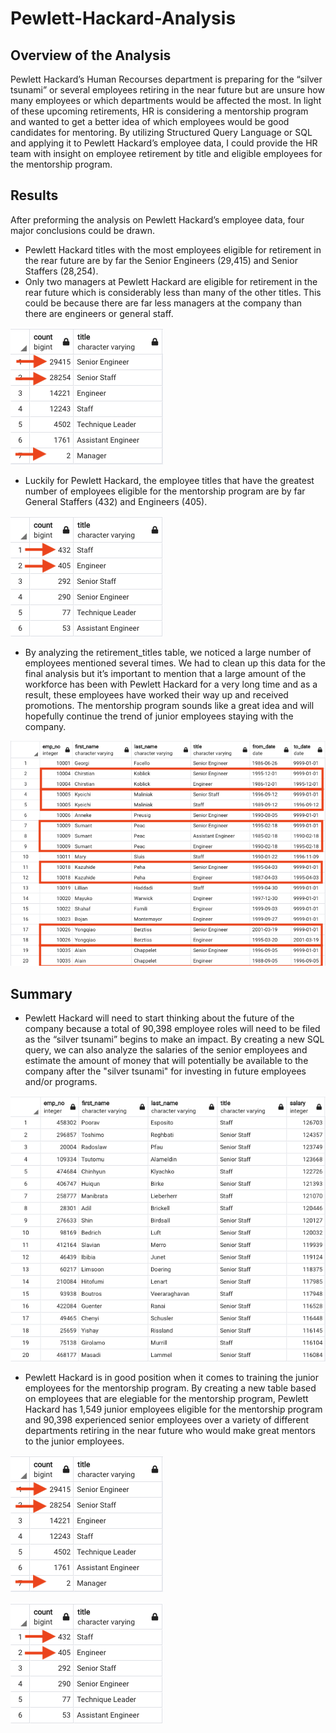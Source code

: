 # Pewlett-Hackard-Analysis
## Overview of the Analysis
Pewlett Hackard’s Human Recourses department is preparing for the “silver tsunami” or several employees retiring in the near future but are unsure how many employees or which departments would be affected the most. In light of these upcoming retirements, HR is considering a mentorship program and wanted to get a better idea of which employees would be good candidates for mentoring.  By utilizing Structured Query Language or SQL and applying it to Pewlett Hackard’s employee data, I could provide the HR team with insight on employee retirement by title and eligible employees for the mentorship program.

## Results
After preforming the analysis on Pewlett Hackard’s employee data, four major conclusions could be drawn.

- Pewlett Hackard titles with the most employees eligible for retirement in the rear future are by far the Senior Engineers (29,415) and Senior Staffers (28,254).
- Only two managers at Pewlett Hackard are eligible for retirement in the rear future which is considerably less than many of the other titles.  This could be because there are far less managers at the company than there are engineers or general staff.

![](retiring_titles.png)

- Luckily for Pewlett Hackard, the employee titles that have the greatest number of employees eligible for the mentorship program are by far General Staffers (432) and Engineers (405).

![](mentorship_elegible_count.png)

- By analyzing the retirement_titles table, we noticed a large number of employees mentioned several times.  We had to clean up this data for the final analysis but it’s important to mention that a large amount of the workforce has been with Pewlett Hackard for a very long time and as a result, these employees have worked their way up and received promotions.  The mentorship program sounds like a great idea and will hopefully continue the trend of junior employees staying with the company.

![](promotions_examples.png)

## Summary
- Pewlett Hackard will need to start thinking about the future of the company because a total of 90,398 employee roles will need to be filed as the “silver tsunami” begins to make an impact.  By creating a new SQL query, we can also analyze the salaries of the senior employees and estimate the amount of money that will potentially be available to the company after the "silver tsunami" for investing in future employees and/or programs.

![](retirement_salaries.png)

- Pewlett Hackard is in good position when it comes to training the junior employees for the mentorship program.  By creating a new table based on employees that are elegiable for the mentorship program, Pewlett Hackard has 1,549 junior employees eligible for the mentorship program and 90,398 experienced senior employees over a variety of different departments retiring in the near future who would make great mentors to the junior employees.

![](retiring_titles.png)

![](mentorship_elegible_count.png)
